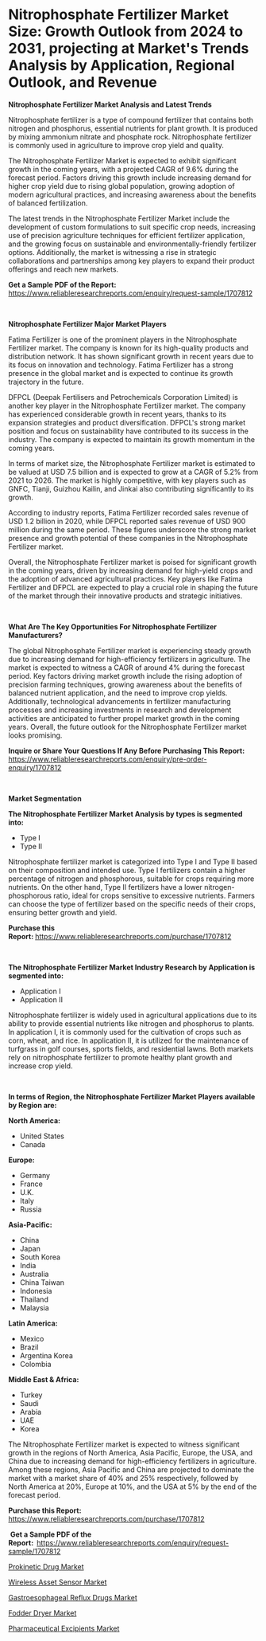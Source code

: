 <p><h1>Nitrophosphate Fertilizer Market Size: Growth Outlook from 2024 to 2031, projecting at Market's Trends Analysis by Application, Regional Outlook, and Revenue</h1></p><p><strong>Nitrophosphate Fertilizer Market Analysis and Latest Trends</strong></p>
<p><p>Nitrophosphate fertilizer is a type of compound fertilizer that contains both nitrogen and phosphorus, essential nutrients for plant growth. It is produced by mixing ammonium nitrate and phosphate rock. Nitrophosphate fertilizer is commonly used in agriculture to improve crop yield and quality.</p><p>The Nitrophosphate Fertilizer Market is expected to exhibit significant growth in the coming years, with a projected CAGR of 9.6% during the forecast period. Factors driving this growth include increasing demand for higher crop yield due to rising global population, growing adoption of modern agricultural practices, and increasing awareness about the benefits of balanced fertilization.</p><p>The latest trends in the Nitrophosphate Fertilizer Market include the development of custom formulations to suit specific crop needs, increasing use of precision agriculture techniques for efficient fertilizer application, and the growing focus on sustainable and environmentally-friendly fertilizer options. Additionally, the market is witnessing a rise in strategic collaborations and partnerships among key players to expand their product offerings and reach new markets.</p></p>
<p><strong>Get a Sample PDF of the Report:&nbsp;</strong> <a href="https://www.reliableresearchreports.com/enquiry/request-sample/1707812">https://www.reliableresearchreports.com/enquiry/request-sample/1707812</a></p>
<p>&nbsp;</p>
<p><strong>Nitrophosphate Fertilizer Major Market Players</strong></p>
<p><p>Fatima Fertilizer is one of the prominent players in the Nitrophosphate Fertilizer market. The company is known for its high-quality products and distribution network. It has shown significant growth in recent years due to its focus on innovation and technology. Fatima Fertilizer has a strong presence in the global market and is expected to continue its growth trajectory in the future.</p><p>DFPCL (Deepak Fertilisers and Petrochemicals Corporation Limited) is another key player in the Nitrophosphate Fertilizer market. The company has experienced considerable growth in recent years, thanks to its expansion strategies and product diversification. DFPCL's strong market position and focus on sustainability have contributed to its success in the industry. The company is expected to maintain its growth momentum in the coming years.</p><p>In terms of market size, the Nitrophosphate Fertilizer market is estimated to be valued at USD 7.5 billion and is expected to grow at a CAGR of 5.2% from 2021 to 2026. The market is highly competitive, with key players such as GNFC, Tianji, Guizhou Kailin, and Jinkai also contributing significantly to its growth.</p><p>According to industry reports, Fatima Fertilizer recorded sales revenue of USD 1.2 billion in 2020, while DFPCL reported sales revenue of USD 900 million during the same period. These figures underscore the strong market presence and growth potential of these companies in the Nitrophosphate Fertilizer market.</p><p>Overall, the Nitrophosphate Fertilizer market is poised for significant growth in the coming years, driven by increasing demand for high-yield crops and the adoption of advanced agricultural practices. Key players like Fatima Fertilizer and DFPCL are expected to play a crucial role in shaping the future of the market through their innovative products and strategic initiatives.</p></p>
<p>&nbsp;</p>
<p><strong>What Are The Key Opportunities For Nitrophosphate Fertilizer Manufacturers?</strong></p>
<p><p>The global Nitrophosphate Fertilizer market is experiencing steady growth due to increasing demand for high-efficiency fertilizers in agriculture. The market is expected to witness a CAGR of around 4% during the forecast period. Key factors driving market growth include the rising adoption of precision farming techniques, growing awareness about the benefits of balanced nutrient application, and the need to improve crop yields. Additionally, technological advancements in fertilizer manufacturing processes and increasing investments in research and development activities are anticipated to further propel market growth in the coming years. Overall, the future outlook for the Nitrophosphate Fertilizer market looks promising.</p></p>
<p><strong>Inquire or Share Your Questions If Any Before Purchasing This Report:</strong> <a href="https://www.reliableresearchreports.com/enquiry/pre-order-enquiry/1707812">https://www.reliableresearchreports.com/enquiry/pre-order-enquiry/1707812</a></p>
<p>&nbsp;</p>
<p><strong>Market Segmentation</strong></p>
<p><strong>The Nitrophosphate Fertilizer Market Analysis by types is segmented into:</strong></p>
<p><ul><li>Type I</li><li>Type II</li></ul></p>
<p><p>Nitrophosphate fertilizer market is categorized into Type I and Type II based on their composition and intended use. Type I fertilizers contain a higher percentage of nitrogen and phosphorous, suitable for crops requiring more nutrients. On the other hand, Type II fertilizers have a lower nitrogen-phosphorous ratio, ideal for crops sensitive to excessive nutrients. Farmers can choose the type of fertilizer based on the specific needs of their crops, ensuring better growth and yield.</p></p>
<p><strong>Purchase this Report:&nbsp;</strong><a href="https://www.reliableresearchreports.com/purchase/1707812">https://www.reliableresearchreports.com/purchase/1707812</a></p>
<p>&nbsp;</p>
<p><strong>The Nitrophosphate Fertilizer Market Industry Research by Application is segmented into:</strong></p>
<p><ul><li>Application I</li><li>Application II</li></ul></p>
<p><p>Nitrophosphate fertilizer is widely used in agricultural applications due to its ability to provide essential nutrients like nitrogen and phosphorus to plants. In application I, it is commonly used for the cultivation of crops such as corn, wheat, and rice. In application II, it is utilized for the maintenance of turfgrass in golf courses, sports fields, and residential lawns. Both markets rely on nitrophosphate fertilizer to promote healthy plant growth and increase crop yield.</p></p>
<p>&nbsp;</p>
<p><strong>In terms of Region, the Nitrophosphate Fertilizer Market Players available by Region are:</strong></p>
<p>
    <p> <strong> North America: </strong>
        <ul>
            <li>United States</li>
            <li>Canada</li>
        </ul>
        </p> 
    <p> <strong> Europe: </strong>
        <ul>
            <li>Germany</li>
            <li>France</li>
            <li>U.K.</li>
            <li>Italy</li>
            <li>Russia</li>
        </ul>
        </p> 
    <p> <strong> Asia-Pacific: </strong>
        <ul>
            <li>China</li>
            <li>Japan</li>
            <li>South Korea</li>
            <li>India</li>
            <li>Australia</li>
            <li>China Taiwan</li>
            <li>Indonesia</li>
            <li>Thailand</li>
            <li>Malaysia</li>
        </ul>
        </p> 
    <p> <strong> Latin America: </strong>
        <ul>
            <li>Mexico</li>
            <li>Brazil</li>
            <li>Argentina Korea</li>
            <li>Colombia</li>
        </ul>
        </p> 
    <p> <strong> Middle East & Africa: </strong>
        <ul>
            <li>Turkey</li>
            <li>Saudi</li>
            <li>Arabia</li>
            <li>UAE</li>
            <li>Korea</li>
        </ul>
    </p>
    </p>
<p><p>The Nitrophosphate Fertilizer market is expected to witness significant growth in the regions of North America, Asia Pacific, Europe, the USA, and China due to increasing demand for high-efficiency fertilizers in agriculture. Among these regions, Asia Pacific and China are projected to dominate the market with a market share of 40% and 25% respectively, followed by North America at 20%, Europe at 10%, and the USA at 5% by the end of the forecast period.</p></p>
<p><strong>Purchase this Report: </strong><a href="https://www.reliableresearchreports.com/purchase/1707812">https://www.reliableresearchreports.com/purchase/1707812</a></p>
<p>&nbsp;<strong>Get a Sample PDF of the Report:&nbsp;&nbsp;</strong><a href="https://www.reliableresearchreports.com/enquiry/request-sample/1707812">https://www.reliableresearchreports.com/enquiry/request-sample/1707812</a></p>
<p><strong></strong></p>
<p><p><a href="https://medium.com/@madelynhowe_34212/prokinetic-drug-market-size-and-market-trends-complete-industry-overview-2024-to-2031-378ef4e635cf">Prokinetic Drug Market</a></p><p><a href="https://issuu.com/reportprime-2/docs/wireless-asset-sensor-market-size-2030.pptx">Wireless Asset Sensor Market</a></p><p><a href="https://medium.com/@madelynhowe_34212/gastroesophageal-reflux-drugs-market-share-evolution-and-market-growth-trends-2024-2031-e04c67ded51c">Gastroesophageal Reflux Drugs Market</a></p><p><a href="https://issuu.com/reportprime-2/docs/fodder-dryer-market-size-2030.pptx">Fodder Dryer Market</a></p><p><a href="https://medium.com/@ameliahaleyi77567/analyzing-pharmaceutical-excipients-market-global-industry-perspective-and-forecast-2024-to-2031-7d2c2a2b90ec">Pharmaceutical Excipients Market</a></p></p>